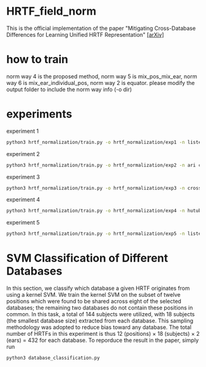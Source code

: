 # HRTF_field_norm
This is the official implementation of the paper "Mitigating Cross-Database Differences for Learning Unified HRTF Representation" [[arXiv]](https://arxiv.org/abs/2307.14547) 
# how to train

norm way 4 is the proposed method,
norm way 5 is mix_pos_mix_ear, 
norm way 6 is mix_ear_individual_pos, 
norm way 2 is equator. 
please modify the output folder to include the norm way info (-o dir)
# experiments
experiment 1
```bash
python3 hrtf_normalization/train.py -o hrtf_normalization/exp1 -n listen crossmod sadie bili -t ari --norm_way 2
```
experiment 2
```bash
python3 hrtf_normalization/train.py -o hrtf_normalization/exp2 -n ari crossmod hutubs cipic -t riec --norm_way 2
```
experiment 3
```bash
python3 hrtf_normalization/train.py -o hrtf_normalization/exp3 -n crossmod sadie bili -t listen --norm_way 2
```
experiment 4
```bash
python3 hrtf_normalization/train.py -o hrtf_normalization/exp4 -n hutubs 3d3a bili listen crossmod cipic ita sadie ari
```
experiment 5
```bash
python3 hrtf_normalization/train.py -o hrtf_normalization/exp5 -n listen 3d3a bili crossmod cipic ita sadie ari riec -t hutubs --norm_way 2
```

# SVM Classification of Different Databases
In this section, we classify which database a given HRTF originates from using a kernel SVM. We train the kernel SVM on the subset of twelve positions which were found to be shared across eight of the selected databases; the remaining two databases do not contain these positions in common. In this task, a total of 144 subjects were utilized, with 18 subjects (the smallest database size) extracted from each database. This sampling methodology was adopted to reduce bias toward any database. The total number of HRTFs in this experiment is thus 12 (positions) × 18 (subjects) × 2 (ears) = 432 for each database. To reporduce the result in the paper, simply run
```bash
python3 database_classification.py
```